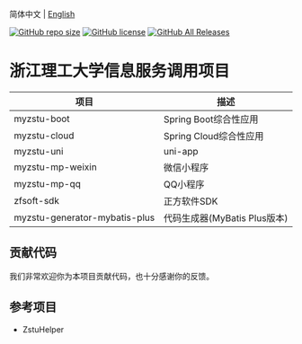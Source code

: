 简体中文 | [English](README_en.md)

[![GitHub repo size](https://img.shields.io/github/repo-size/STZG19991208/MyZSTU)](https://github.com/STZG19991208/MyZSTU/archive/refs/heads/master.zip)
[![GitHub license](https://img.shields.io/github/license/STZG19991208/MyZSTU)](https://github.com/STZG19991208/MyZSTU/blob/master/LICENSE)
[![GitHub All Releases](https://img.shields.io/github/downloads/STZG19991208/MyZSTU/total)](https://github.com/STZG19991208/MyZSTU/releases)

# 浙江理工大学信息服务调用项目
| 项目 | 描述 |
|-----|----|
|myzstu-boot|Spring Boot综合性应用|
|myzstu-cloud|Spring Cloud综合性应用|
|myzstu-uni|uni-app|
|myzstu-mp-weixin|微信小程序|
|myzstu-mp-qq|QQ小程序|
|zfsoft-sdk|正方软件SDK|
|myzstu-generator-mybatis-plus|代码生成器(MyBatis Plus版本)|


## 贡献代码
我们非常欢迎你为本项目贡献代码，也十分感谢你的反馈。

## 参考项目
- ZstuHelper

